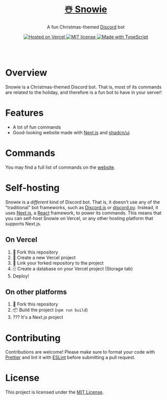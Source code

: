 <h1 align="center"><a href="https://snowie-six.vercel.app">☃️ Snowie</a></h1>
<p align="center">
  A fun Christmas-themed <a href="https://discord.com">Discord</a> bot
</p>
<div align="center">
  <a aria-label="Hosted on Vercel" href="https://vercel.com">
    <img alt="Hosted on Vercel" src="https://img.shields.io/badge/hosted_on-vercel-black?style=for-the-badge">
  </a>
  <a aria-label="MIT license" href="https://opensource.org/license/mit">
    <img alt="MIT license" src="https://img.shields.io/badge/license-mit-green?style=for-the-badge">
  </a>
  <a aria-label="Made with TypeScript" href="https://typescriptlang.org">
    <img alt="Made with TypeScript" src="https://img.shields.io/badge/language-typescript-blue?style=for-the-badge">
  </a>
</div>

<br><br>

# Overview

Snowie is a Christmas-themed Discord bot. That is, most of its commands are
related to the holiday, and therefore is a fun bot to have in your server!

# Features

- A lot of fun commands
- Good-looking website made with [Next.js](https://next.js.org) and
  [shadcn/ui](https://ui.shadcn.com)

# Commands

You may find a full list of commands on the
[website](https://snowie-six.vercel.app/commands).

# Self-hosting

Snowie is a _different_ kind of Discord bot. That is, it doesn't use any of the
"traditional" bot frameworks, such as [Discord.js](https://discord.js.org) or
[discord.py](https://discordpy.readthedocs.io/en/stable). Instead, it uses
[Next.js](https://nextjs.org), a [React](https://react.dev) framework, to power
its commands. This means that you can self-host Snowie on Vercel, or any other
hosting platform that supports Next.js.

## On Vercel

1. 🍴 Fork this repository
2. 🔼 Create a new Vercel project
3. 🔗 Link your forked repository to the project
4. 🗄️ Create a database on your Vercel project (Storage tab)
5. Deploy!

## On other platforms

1. 🍴 Fork this repository
2. 📦 Build the project (`npm run build`)
3. ??? It's a Next.js project

# Contributing

Contributions are welcome! Please make sure to format your code with
[Prettier](https://prettier.io) and lint it with [ESLint](https://eslint.org)
before submitting a pull request.

# License

This project is licensed under the [MIT
License](https://opensource.org/licenses/MIT).
